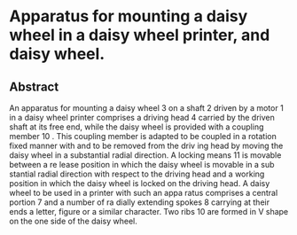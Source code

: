 # Apparatus for mounting a daisy wheel in a daisy wheel printer, and daisy wheel.

## Abstract
An apparatus for mounting a daisy wheel 3 on a shaft 2 driven by a motor 1 in a daisy wheel printer comprises a driving head 4 carried by the driven shaft at its free end, while the daisy wheel is provided with a coupling member 10 . This coupling member is adapted to be coupled in a rotation fixed manner with and to be removed from the driv ing head by moving the daisy wheel in a substantial radial direction. A locking means 11 is movable between a re lease position in which the daisy wheel is movable in a sub stantial radial direction with respect to the driving head and a working position in which the daisy wheel is locked on the driving head. A daisy wheel to be used in a printer with such an appa ratus comprises a central portion 7 and a number of ra dially extending spokes 8 carrying at their ends a letter, figure or a similar character. Two ribs 10 are formed in V shape on the one side of the daisy wheel.